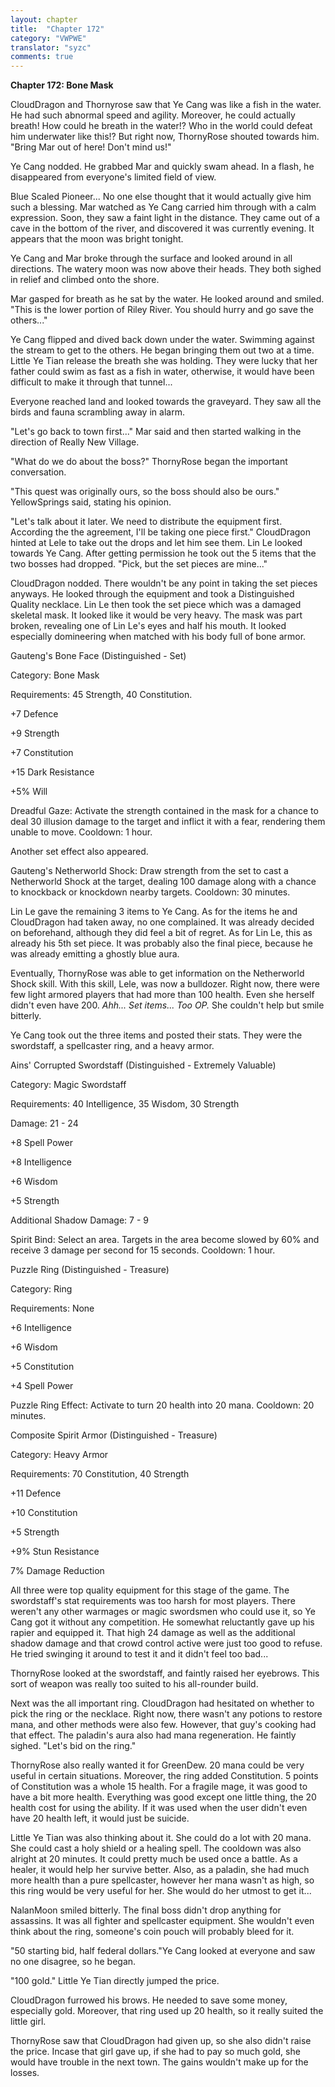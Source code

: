 ```yaml
---
layout: chapter
title:  "Chapter 172"
category: "VWPWE"
translator: "syzc"
comments: true
---
```


**Chapter 172: Bone Mask**

CloudDragon and Thornyrose saw that Ye Cang was like a fish in the water. He had such abnormal speed and agility. Moreover, he could actually breath! How could he breath in the water!? Who in the world could defeat him underwater like this!? But right now, ThornyRose shouted towards him. "Bring Mar out of here! Don't mind us!"

Ye Cang nodded. He grabbed Mar and quickly swam ahead. In a flash, he disappeared from everyone's limited field of view.

Blue Scaled Pioneer... No one else thought that it would actually give him such a blessing. Mar watched as Ye Cang carried him through with a calm expression. Soon, they saw a faint light in the distance. They came out of a cave in the bottom of the river, and discovered it was currently evening. It appears that the moon was bright tonight.

Ye Cang and Mar broke through the surface and looked around in all directions. The watery moon was now above their heads. They both sighed in relief and climbed onto the shore.

Mar gasped for breath as he sat by the water. He looked around and smiled. "This is the lower portion of Riley River. You should hurry and go save the others..."

Ye Cang flipped and dived back down under the water. Swimming against the stream to get to the others. He began bringing them out two at a time. Little Ye Tian release the breath she was holding. They were lucky that her father could swim as fast as a fish in water, otherwise, it would have been difficult to make it through that tunnel...

Everyone reached land and looked towards the graveyard. They saw all the birds and fauna scrambling away in alarm.

"Let's go back to town first..." Mar said and then started walking in the direction of Really New Village.

"What do we do about the boss?" ThornyRose began the important conversation.

"This quest was originally ours, so the boss should also be ours." YellowSprings said, stating his opinion.

"Let's talk about it later. We need to distribute the equipment first. According the the agreement, I'll be taking one piece first." CloudDragon hinted at Lele to take out the drops and let him see them. Lin Le looked towards Ye Cang. After getting permission he took out the 5 items that the two bosses had dropped. "Pick, but the set pieces are mine..."

CloudDragon nodded. There wouldn't be any point in taking the set pieces anyways. He looked through the equipment and took a Distinguished Quality necklace. Lin Le then took the set piece which was a damaged skeletal mask. It looked like it would be very heavy. The mask was part broken, revealing one of Lin Le's eyes and half his mouth. It looked especially domineering when matched with his body full of bone armor.

Gauteng's Bone Face (Distinguished - Set)

Category: Bone Mask

Requirements: 45 Strength, 40 Constitution.

+7 Defence

+9 Strength

+7 Constitution

+15 Dark Resistance

+5% Will

Dreadful Gaze: Activate the strength contained in the mask for a chance to deal 30 illusion damage to the target and inflict it with a fear, rendering them unable to move. Cooldown: 1 hour.

Another set effect also appeared.

Gauteng's Netherworld Shock: Draw strength from the set to cast a Netherworld Shock at the target, dealing 100 damage along with a chance to knockback or knockdown nearby targets. Cooldown: 30 minutes.

Lin Le gave the remaining 3 items to Ye Cang. As for the items he and CloudDragon had taken away, no one complained. It was already decided on beforehand, although they did feel a bit of regret. As for Lin Le, this as already his 5th set piece. It was probably also the final piece, because he was already emitting a ghostly blue aura.

Eventually, ThornyRose was able to get information on the Netherworld Shock skill. With this skill, Lele, was now a bulldozer. Right now, there were few light armored players that had more than 100 health. Even she herself didn't even have 200. *Ahh... Set items... Too OP.* She couldn't help but smile bitterly.

Ye Cang took out the three items and posted their stats. They were the swordstaff, a spellcaster ring, and a heavy armor.

Ains' Corrupted Swordstaff (Distinguished - Extremely Valuable)

Category: Magic Swordstaff

Requirements: 40 Intelligence, 35 Wisdom, 30 Strength

Damage: 21 - 24

+8 Spell Power

+8 Intelligence

+6 Wisdom

+5 Strength

Additional Shadow Damage: 7 - 9

Spirit Bind: Select an area. Targets in the area become slowed by 60% and receive 3 damage per second for 15 seconds. Cooldown: 1 hour.

Puzzle Ring (Distinguished - Treasure)

Category: Ring

Requirements: None

+6 Intelligence

+6 Wisdom

+5 Constitution

+4 Spell Power

Puzzle Ring Effect: Activate to turn 20 health into 20 mana. Cooldown: 20 minutes.

Composite Spirit Armor (Distinguished - Treasure)

Category: Heavy Armor

Requirements: 70 Constitution, 40 Strength

+11 Defence

+10 Constitution

+5 Strength

+9% Stun Resistance

7% Damage Reduction

All three were top quality equipment for this stage of the game. The swordstaff's stat requirements was too harsh for most players. There weren't any other warmages or magic swordsmen who could use it, so Ye Cang got it without any competition. He somewhat reluctantly gave up his rapier and equipped it. That high 24 damage as well as the additional shadow damage and that crowd control active were just too good to refuse. He tried swinging it around to test it and it didn't feel too bad...

ThornyRose looked at the swordstaff, and faintly raised her eyebrows. This sort of weapon was really too suited to his all-rounder build.

Next was the all important ring. CloudDragon had hesitated on whether to pick the ring or the necklace. Right now, there wasn't any potions to restore mana, and other methods were also few. However, that guy's cooking had that effect. The paladin's aura also had mana regeneration. He faintly sighed. "Let's bid on the ring."

ThornyRose also really wanted it for GreenDew. 20 mana could be very useful in certain situations. Moreover, the ring added Constitution. 5 points of Constitution was a whole 15 health. For a fragile mage, it was good to have a bit more health. Everything was good except one little thing, the 20 health cost for using the ability. If it was used when the user didn't even have 20 health left, it would just be suicide.

Little Ye Tian was also thinking about it. She could do a lot with 20 mana. She could cast a holy shield or a healing spell. The cooldown was also alright at 20 minutes. It could pretty much be used once a battle. As a healer, it would help her survive better. Also, as a paladin, she had much more health than a pure spellcaster, however her mana wasn't as high, so this ring would be very useful for her. She would do her utmost to get it...

NalanMoon smiled bitterly. The final boss didn't drop anything for assassins. It was all fighter and spellcaster equipment. She wouldn't even think about the ring, someone's coin pouch will probably bleed for it.

"50 starting bid, half federal dollars."Ye Cang looked at everyone and saw no one disagree, so he began.

"100 gold." Little Ye Tian directly jumped the price.

CloudDragon furrowed his brows. He needed to save some money, especially gold. Moreover, that ring used up 20 health, so it really suited the little girl.

ThornyRose saw that CloudDragon had given up, so she also didn't raise the price. Incase that girl gave up, if she had to pay so much gold, she would have trouble in the next town. The gains wouldn't make up for the losses.

